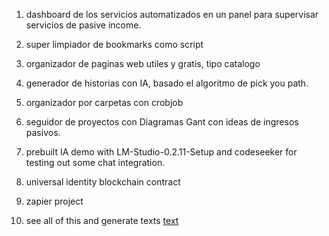 1. dashboard de los servicios automatizados en un panel
para supervisar servicios de pasive income.

2. super limpiador de bookmarks como script

3. organizador de paginas web utiles y gratis, tipo catalogo

4. generador de historias con IA, basado el algoritmo de pick you path.

5. organizador por carpetas con crobjob

6. seguidor de proyectos con  Diagramas Gant con ideas de ingresos pasivos. 

7. prebuilt IA demo with LM-Studio-0.2.11-Setup and codeseeker for testing out some chat integration.

8. universal identity blockchain contract

9. zapier project

10. see all of this and generate texts [text](https://www.youtube.com/playlist?list=PL0lo9MOBetEE0goMLEl97vO7slruNVj43)
